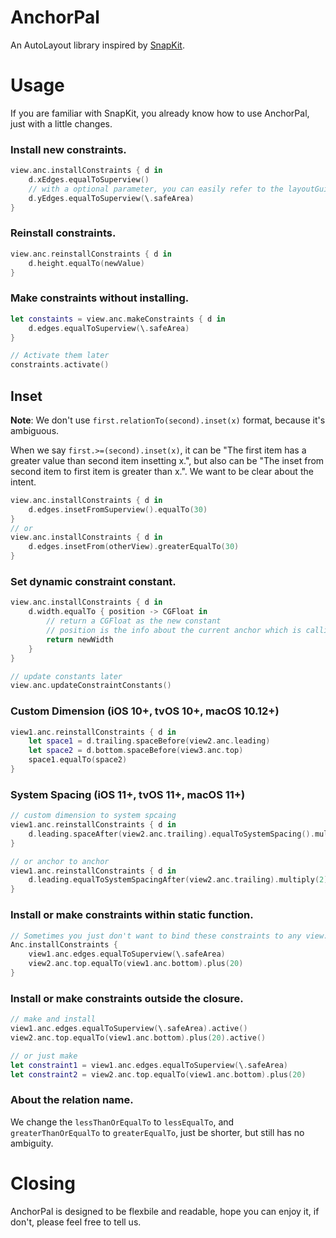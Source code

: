 # AnchorPal

An AutoLayout library inspired by [SnapKit](https://github.com/SnapKit/SnapKit).

# Usage

If you are familiar with SnapKit, you already know how to use AnchorPal, just with a little changes.

### Install new constraints.

```swift
view.anc.installConstraints { d in
    d.xEdges.equalToSuperview()
    // with a optional parameter, you can easily refer to the layoutGuides of superview
    d.yEdges.equalToSuperview(\.safeArea)
}
```

### Reinstall constraints.

```swift
view.anc.reinstallConstraints { d in
    d.height.equalTo(newValue)
}
```

### Make constraints without installing.

```swift
let constaints = view.anc.makeConstraints { d in
    d.edges.equalToSuperview(\.safeArea)
}

// Activate them later
constraints.activate()
```

## Inset

**Note**: We don't use `first.relationTo(second).inset(x)` format, because it's ambiguous.

When we say `first.>=(second).inset(x)`, it can be "The first item has a greater value than second item insetting x.", but also can be "The inset from second item to first item is greater than x.". We want to be clear about the intent.

```swift
view.anc.installConstraints { d in
    d.edges.insetFromSuperview().equalTo(30)
}
// or 
view.anc.installConstraints { d in
    d.edges.insetFrom(otherView).greaterEqualTo(30)
}
```

### Set dynamic constraint constant.

```swift
view.anc.installConstraints { d in
    d.width.equalTo { position -> CGFloat in
        // return a CGFloat as the new constant
        // position is the info about the current anchor which is calling this closure
        return newWidth
    }
}

// update constants later
view.anc.updateConstraintConstants()
```

### Custom Dimension (iOS 10+, tvOS 10+, macOS 10.12+)

```swift
view1.anc.reinstallConstraints { d in
    let space1 = d.trailing.spaceBefore(view2.anc.leading)
    let space2 = d.bottom.spaceBefore(view3.anc.top)
    space1.equalTo(space2)
}
```

### System Spacing (iOS 11+, tvOS 11+, macOS 11+)

```swift
// custom dimension to system spcaing
view1.anc.reinstallConstraints { d in
    d.leading.spaceAfter(view2.anc.trailing).equalToSystemSpacing().multiply(2)
}

// or anchor to anchor 
view1.anc.reinstallConstraints { d in
    d.leading.equalToSystemSpacingAfter(view2.anc.trailing).multiply(2)
}
```

### Install or make constraints within static function.

```swift
// Sometimes you just don't want to bind these constraints to any view.
Anc.installConstraints {
    view1.anc.edges.equalToSuperview(\.safeArea)
    view2.anc.top.equalTo(view1.anc.bottom).plus(20)
}
```

### Install or make constraints outside the closure.

```swift
// make and install
view1.anc.edges.equalToSuperview(\.safeArea).active()
view2.anc.top.equalTo(view1.anc.bottom).plus(20).active()

// or just make
let constraint1 = view1.anc.edges.equalToSuperview(\.safeArea)
let constraint2 = view2.anc.top.equalTo(view1.anc.bottom).plus(20)
```

### About the relation name.

We change the `lessThanOrEqualTo` to `lessEqualTo`, and `greaterThanOrEqualTo` to `greaterEqualTo`, just be shorter, but still has no ambiguity.

# Closing

AnchorPal is designed to be flexbile and readable, hope you can enjoy it, if don't, please feel free to tell us.

